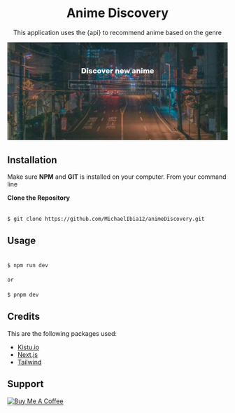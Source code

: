 <h1 align="center"> 
<br>
    Anime Discovery
<br>
</h1>

<p align="center">
    This application uses the {api} to recommend anime based on the genre
</p>

![screenshot](public/screenshot.png)


## Installation

Make sure **NPM** and **GIT** is installed on your computer. From your command line

**Clone the Repository**

```bash

$ git clone https://github.com/MichaelIbia12/animeDiscovery.git

```

## Usage

```bash

$ npm run dev

or 

$ pnpm dev

```

## Credits

This are the following packages used:

- [Kistu.io](https://kitsu.docs.apinary.io/#)
- [Next.js](https://nextjs.org)
- [Tailwind](https://tailwindcss.com)

## Support

<a href="https://buymeacoffee.com/mars.shall" target="_blank">
    <img src="https://www.buymeacoffee.com/assets/img/custom_images/purple_img.png" alt="Buy Me A Coffee" style="height: 41px !important;width: 174px !important;box-shadow: 0px 3px 2px 0px rgba(190, 190, 190, 0.5) !important;-webkit-box-shadow: 0px 3px 2px 0px rgba(190, 190, 190, 0.5) !important;" >
</a>
